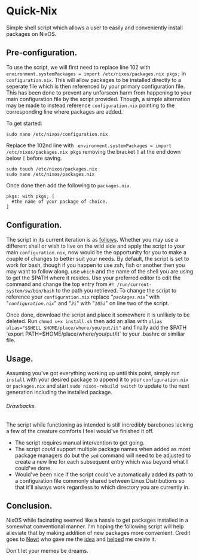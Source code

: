 # Quick-Nix
Simple shell script which allows a user to easily and conveniently install packages on NixOS.


## Pre-configuration.

To use the script, we will first need to replace line 102 with `environment.systemPackages = import /etc/nixos/packages.nix pkgs;` in `configuration.nix`. This will allow packages to be installed directly to a seperate file which is then referenced by your primary configuration file. This has been done to prevent any unforseen harm from happening to your main configuration file by the script provided. Though, a simple alternation may be made to instead reference `configuration.nix` pointing to the corresponding line where packages are added.

To get started:

```
sudo nano /etc/nixos/configuration.nix
```

Replace the 102nd line with ` environment.systemPackages = import /etc/nixos/packages.nix pkgs` removing the bracket `]` at the end down below `[` before saving.


```
sudo touch /etc/nixos/packages.nix
sudo nano /etc/nixos/packages.nix
```

Once done then add the following to `packages.nix`.

```
pkgs: with pkgs; [
  #the name of your package of choice.
]
```

## Configuration.

The script in its current iteration is as [follows](https://github.com/Maholmire/Quick-Nix/blob/main/install.sh). Whether you may use a different shell or wish to live on the wild side and apply the script to your main `configuration.nix`, now would be the opportunity for you to make a couple of changes to better suit your needs. By default, the script is set to work for bash, though if you happen to use zsh, fish or another then you may want to follow along. use `which` and the name of the shell you are using to get the $PATH where it resides. Use your preferred editor to edit the command and change the top entry from `#! /run/current-system/sw/bin/bash` to the path you retrieved. To change the script to reference your `configuration.nix` replace "*`packages.nix`*" with "*`configuration.nix`*" and "*`2i`*" with "*`105i`*" on line two of the script.

Once done, download the script and place it somewhere it is unlikely to be deleted. Run `chmod u+x install.sh` then add an alias with `alias alias="$SHELL $HOME/place/where/you/put/it"` and finally add the $PATH `export PATH=$HOME/place/where/you/put/it` to your .bashrc or similiar file.

## Usage.

Assuming you've got everything working up until this point, simply run `install` with your desired package to append it to your `configuration.nix` or `packages.nix` and start `sudo nixos-rebuild switch` to update to the next generation including the installed package.

###### Drawbacks.

The script while functioning as intended is still incredibly barebones lacking a few of the creature comforts I feel would've finished it off.

* The script requires manual intervention to get going.
* The script *could* support multiple package names when added as most package managers do but the `sed` command will need to be adjusted to create a new line for each subsequent entry which was beyond what I could've done.
* Would've been nice if the script could've automatically added its path to a configuration file commonly shared between Linux Distributions so that it'll always work regardless to which directory you are currently in.

## Conclusion.

NixOS while facinating seemed like a hassle to get packages installed in a somewhat conventional manner. I'm hoping the following script will help alleviate that by making addition of new packages more convenient. Credit goes to [Newt](<https://stereophonic.space/users/newt>) who gave me the [idea](https://stereophonic.space/notice/ARRcB2PWAJ1Ut0AQaG) and [helped](https://stereophonic.space/notice/ARVg1QtC5iN8b8WrJo) me create it.

Don't let your memes be dreams.
